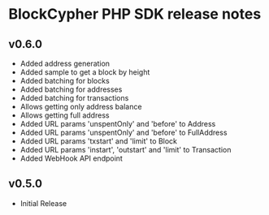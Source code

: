BlockCypher PHP SDK release notes
=================================

v0.6.0
-----
* Added address generation
* Added sample to get a block by height
* Added batching for blocks
* Added batching for addresses
* Added batching for transactions
* Allows getting only address balance
* Allows getting full address
* Added URL params 'unspentOnly' and 'before' to Address
* Added URL params 'unspentOnly' and 'before' to FullAddress
* Added URL params 'txstart' and 'limit' to Block
* Added URL params 'instart', 'outstart' and 'limit' to Transaction
* Added WebHook API endpoint

v0.5.0
------
* Initial Release
